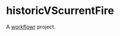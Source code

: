 # historicVScurrentFire

A [workflowr][] project.

[workflowr]: https://github.com/workflowr/workflowr
